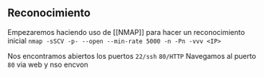 ## Reconocimiento
Empezaremos haciendo uso de [[NMAP]] para hacer un reconocimiento inicial
`nmap -sSCV -p- --open --min-rate 5000 -n -Pn -vvv <IP>`

Nos encontramos abiertos los puertos `22/ssh` `80/HTTP`
Navegamos al puerto `80` via web y nso encvon